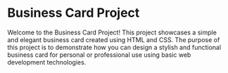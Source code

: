 # Business Card Project

Welcome to the Business Card Project! This project showcases a simple and elegant business card created using HTML and CSS. The purpose of this project is to demonstrate how you can design a stylish and functional business card for personal or professional use using basic web development technologies.

